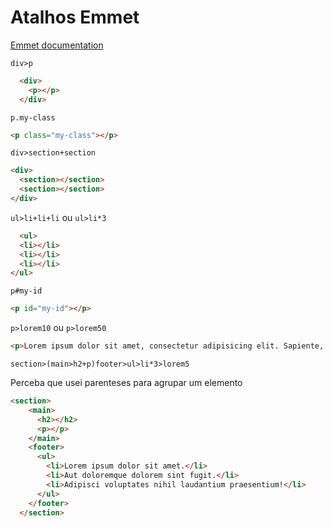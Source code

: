 # Atalhos Emmet

[Emmet documentation](https://docs.emmet.io/)

`div>p`

```html
  <div>
    <p></p>
  </div>
```
`p.my-class`

```html
<p class="my-class"></p>
```

`div>section+section`

```html
<div>
  <section></section>
  <section></section>
</div>
```

`ul>li+li+li` ou `ul>li*3`

```html
  <ul>
  <li></li>
  <li></li>
  <li></li>
</ul>
```

`p#my-id`

```html
<p id="my-id"></p>
```

`p>lorem10` ou `p>lorem50`

```html
<p>Lorem ipsum dolor sit amet, consectetur adipisicing elit. Sapiente, labore.</p>
```

`section>(main>h2+p)footer>ul>li*3>lorem5` 

Perceba que usei parenteses para agrupar um elemento

```html
<section>
    <main>
      <h2></h2>
      <p></p>
    </main>
    <footer>
      <ul>
        <li>Lorem ipsum dolor sit amet.</li>
        <li>Aut doloremque dolorem sint fugit.</li>
        <li>Adipisci voluptates nihil laudantium praesentium!</li>
      </ul>
    </footer>
  </section>
```
  